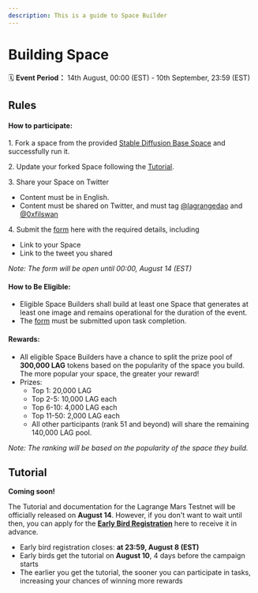 ```yaml
---
description: This is a guide to Space Builder
---
```


# Building Space

🗓️ **Event Period：** 14th August, 00:00 (EST) - 10th September, 23:59 (EST)

## **Rules**

#### **How to participate:**

1\. Fork a space from the provided [Stable Diffusion Base Space](https://lagrangedao.org/spaces/0x6091b2f5678952cAfbf02755D78973EBff302e11/Stable-Diffusion-Base-LoRA/card) and successfully run it.

2\. Update your forked Space following the [Tutorial](build-space.md#tutorial).

3\. Share your Space on Twitter

* Content must be in English.
* Content must be shared on Twitter, and must tag [@lagrangedao](https://twitter.com/lagrangedao) and [@0xfilswan](https://twitter.com/0xfilswan)

4\. Submit the [form](https://forms.gle/YyzotPhHqx4DmCmy9) here with the required details, including

* Link to your Space
* Link to the tweet you shared

_Note: The form will be open until 00:00, August 14 (EST)_

#### **How to Be Eligible:**

* Eligible Space Builders shall build at least one Space that generates at least one image and remains operational for the duration of the event.
* The [form](https://forms.gle/YyzotPhHqx4DmCmy9) must be submitted upon task completion.&#x20;

#### **Rewards:**

* All eligible Space Builders have a chance to split the prize pool of **300,000 LAG** tokens based on the popularity of the space you build. The more popular your space, the greater your reward!
* Prizes:
  * Top 1: 20,000 LAG
  * Top 2-5: 10,000 LAG each
  * Top 6-10: 4,000 LAG each
  * Top 11-50: 2,000 LAG each
  * All other participants (rank 51 and beyond) will share the remaining 140,000 LAG pool.

_Note: The ranking will be based on the popularity of the space they build._

## Tutorial

**Coming soon!**

The Tutorial and documentation for the Lagrange Mars Testnet will be officially released on **August 14**. However, if you don't want to wait until then, you can apply for the [**Early Bird Registration**](https://docs.google.com/forms/d/e/1FAIpQLScvmaP3T\_Q\_rmZcT7vBQYhNy6MXdN2e4a8IzOcgPhBn3oOd6g/viewform?usp=sf\_link) here to receive it in advance.&#x20;

* Early bird registration closes: **at 23:59, August 8 (EST)**
* Early birds get the tutorial on **August 10**, 4 days before the campaign starts
* The earlier you get the tutorial, the sooner you can participate in tasks, increasing your chances of winning more rewards
